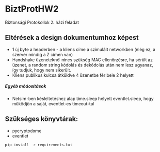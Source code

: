 # BiztProtHW2
Biztonsági Protokollok 2. házi feladat

## Eltérések a design dokumentumhoz képest
+ 1 új byte a headerben - a kliens címe a szimulált networkben (elég ez, a szerver mindig a Z címen van)
+ Handshake üzeneteknél nincs szükség MAC ellenőrzésre, ha sérült az üzenet, a random string kódolás és dekódolás után nem lesz ugyanaz, így tudjuk, hogy nem sikerült.
+ Kliens publikus kulcsa átküldve 4 üzenetbe fér bele 2 helyett

##### Egyéb módosítások
+ Netsim-ben késleltetéshez alap time.sleep helyett eventlet.sleep, hogy működjön a saját, eventlet-es timeout-tal

## Szükséges könyvtárak:
+ pycryptodome
+ eventlet

```
pip install -r requirements.txt
```

